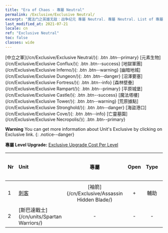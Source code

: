```yaml
---
title: "Era of Chaos - 專屬 Neutral"
permalink: /Exclusive/Exclusive Neutral/
excerpt: "魔法门之英雄无敌：战争纪元 專屬 Neutral. 專屬 Neutral. List of 專屬 Neutral in Era of Chaos"
last_modified_at: 2021-07-21
locale: cn
ref: "Exclusive Neutral"
toc: false
classes: wide
---
```

 [中立之軍](/cn/Exclusive/Exclusive Neutral/){: .btn .btn--primary} [元素生物](/cn/Exclusive/Exclusive Conflux/){: .btn .btn--success} [地獄軍團](/cn/Exclusive/Exclusive Inferno/){: .btn .btn--warning} [幽暗地城](/cn/Exclusive/Exclusive Dungeon/){: .btn .btn--danger} [沼澤要塞](/cn/Exclusive/Exclusive Fortress/){: .btn .btn--info} [森林壁壘](/cn/Exclusive/Exclusive Rampart/){: .btn .btn--primary} [平原城堡](/cn/Exclusive/Exclusive Castle/){: .btn .btn--success} [魔法塔樓](/cn/Exclusive/Exclusive Tower/){: .btn .btn--warning} [荒原據點](/cn/Exclusive/Exclusive Stronghold/){: .btn .btn--danger} [海盜港口](/cn/Exclusive/Exclusive Cove/){: .btn .btn--info} [亡靈墓園](/cn/Exclusive/Exclusive Necropolis/){: .btn .btn--primary} 

**Warning** You can get more information about Unit's Exclusive by clicking on Exclusive link. 
{: .notice--danger}

 **專屬 Level Upgrade:** [Exclusive Upgrade Cost Per Level](/Exclusive/ExclusiveUpgradeCostPerLevel/)

  | Nr |         Unit        | 專屬 | Open  |    Type   |  Item to Rank UP      |  塗裝   |
  |:---|:--------------------|:-------------:|:-----:|:---------:|:---------------------:|:-------:|
  | 1  | [刺客](/cn/units/Assassin/) | [袖箭](/cn/Exclusive/Assassin Hidden Blade/) | + | 輔助 | [袖箭碎片](/cn/Items/con_2200/) | [袖箭特效塗裝](/cn/Items/con_2199/) |
  | 2  | [斯巴達戰士](/cn/units/Spartan Warriors/) | - | - | - | none | none |
